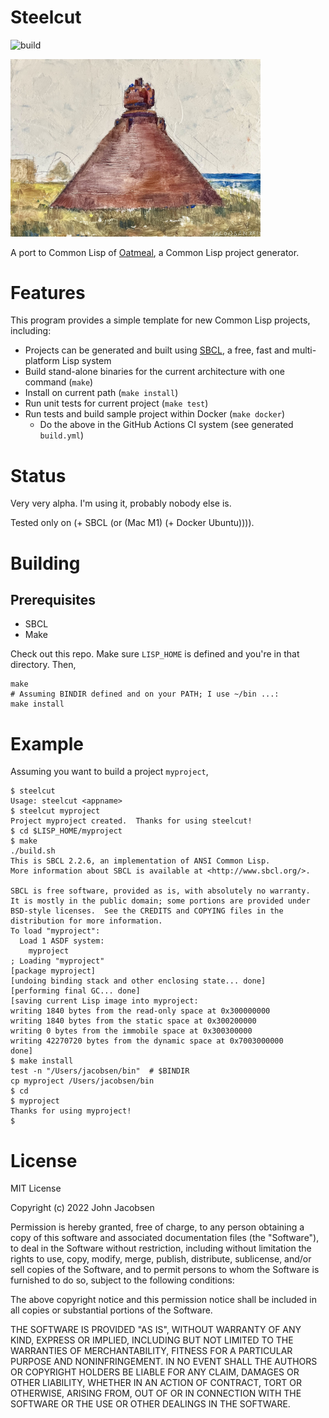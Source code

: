 # Steelcut

![build](https://github.com/eigenhombre/steelcut/actions/workflows/build.yml/badge.svg)

<img src="/steel.jpg" width="400">

A port to Common Lisp of
[Oatmeal](https://github.com/eigenhombre/oatmeal/), a Common Lisp
project generator.

# Features

This program provides a simple template for new Common Lisp projects,
including:
- Projects can be generated and built using
  [SBCL](https://en.wikipedia.org/wiki/Steel_Bank_Common_Lisp), a
  free, fast and multi-platform Lisp system
- Build stand-alone binaries for the current architecture with one
  command (`make`)
- Install on current path (`make install`)
- Run unit tests for current project (`make test`)
- Run tests and build sample project within Docker (`make docker`)
  - Do the above in the GitHub Actions CI system (see generated
    `build.yml`)

# Status

Very very alpha.  I'm using it, probably nobody else is.

Tested only on (+ SBCL (or (Mac M1) (+ Docker Ubuntu)))).

# Building

## Prerequisites

- SBCL
- Make

Check out this repo.  Make sure `LISP_HOME` is defined and you're in
that directory. Then,

    make
    # Assuming BINDIR defined and on your PATH; I use ~/bin ...:
    make install

# Example

Assuming you want to build a project `myproject`,

    $ steelcut
    Usage: steelcut <appname>
    $ steelcut myproject
    Project myproject created.  Thanks for using steelcut!
    $ cd $LISP_HOME/myproject
    $ make
    ./build.sh
    This is SBCL 2.2.6, an implementation of ANSI Common Lisp.
    More information about SBCL is available at <http://www.sbcl.org/>.

    SBCL is free software, provided as is, with absolutely no warranty.
    It is mostly in the public domain; some portions are provided under
    BSD-style licenses.  See the CREDITS and COPYING files in the
    distribution for more information.
    To load "myproject":
      Load 1 ASDF system:
        myproject
    ; Loading "myproject"
    [package myproject]
    [undoing binding stack and other enclosing state... done]
    [performing final GC... done]
    [saving current Lisp image into myproject:
    writing 1840 bytes from the read-only space at 0x300000000
    writing 1840 bytes from the static space at 0x300200000
    writing 0 bytes from the immobile space at 0x300300000
    writing 42270720 bytes from the dynamic space at 0x7003000000
    done]
    $ make install
    test -n "/Users/jacobsen/bin"  # $BINDIR
    cp myproject /Users/jacobsen/bin
    $ cd
    $ myproject
    Thanks for using myproject!
    $

# License

MIT License

Copyright (c) 2022 John Jacobsen

Permission is hereby granted, free of charge, to any person obtaining a copy
of this software and associated documentation files (the "Software"), to deal
in the Software without restriction, including without limitation the rights
to use, copy, modify, merge, publish, distribute, sublicense, and/or sell
copies of the Software, and to permit persons to whom the Software is
furnished to do so, subject to the following conditions:

The above copyright notice and this permission notice shall be included in all
copies or substantial portions of the Software.

THE SOFTWARE IS PROVIDED "AS IS", WITHOUT WARRANTY OF ANY KIND, EXPRESS OR
IMPLIED, INCLUDING BUT NOT LIMITED TO THE WARRANTIES OF MERCHANTABILITY,
FITNESS FOR A PARTICULAR PURPOSE AND NONINFRINGEMENT. IN NO EVENT SHALL THE
AUTHORS OR COPYRIGHT HOLDERS BE LIABLE FOR ANY CLAIM, DAMAGES OR OTHER
LIABILITY, WHETHER IN AN ACTION OF CONTRACT, TORT OR OTHERWISE, ARISING FROM,
OUT OF OR IN CONNECTION WITH THE SOFTWARE OR THE USE OR OTHER DEALINGS IN THE
SOFTWARE.
